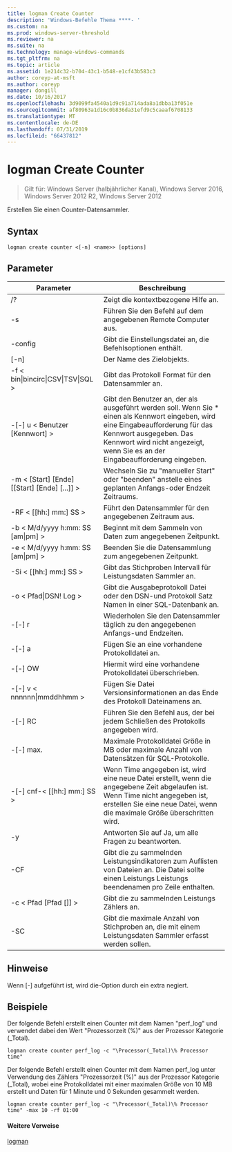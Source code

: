 ```yaml
---
title: logman Create Counter
description: 'Windows-Befehle Thema ****- '
ms.custom: na
ms.prod: windows-server-threshold
ms.reviewer: na
ms.suite: na
ms.technology: manage-windows-commands
ms.tgt_pltfrm: na
ms.topic: article
ms.assetid: 1e214c32-b704-43c1-b548-e1cf43b583c3
author: coreyp-at-msft
ms.author: coreyp
manager: dongill
ms.date: 10/16/2017
ms.openlocfilehash: 3d9099fa4540a1d9c91a714ada8a1dbba13f051e
ms.sourcegitcommit: af80963a1d16c0b836da31efd9c5caaaf6708133
ms.translationtype: MT
ms.contentlocale: de-DE
ms.lasthandoff: 07/31/2019
ms.locfileid: "66437812"
---
```

# <a name="logman-create-counter"></a>logman Create Counter

>Gilt für: Windows Server (halbjährlicher Kanal), Windows Server 2016, Windows Server 2012 R2, Windows Server 2012

Erstellen Sie einen Counter-Datensammler.  

## <a name="syntax"></a>Syntax  
```  
logman create counter <[-n] <name>> [options]  
```  
## <a name="parameters"></a>Parameter  

|                    Parameter                     |                                                                               Beschreibung                                                                               |
|--------------------------------------------------|-------------------------------------------------------------------------------------------------------------------------------------------------------------------------|
|                        /?                        |                                                                    Zeigt die kontextbezogene Hilfe an.                                                                     |
|                -s<computer name>                |                                                          Führen Sie den Befehl auf dem angegebenen Remote Computer aus.                                                          |
|                 -config <value>                  |                                                         Gibt die Einstellungsdatei an, die Befehlsoptionen enthält.                                                         |
|                   [-n]<name>                    |                                                                       Der Name des Zielobjekts.                                                                        |
| -f < bin&#124;bincirc&#124;CSV&#124;TSV&#124;SQL > |                                                            Gibt das Protokoll Format für den Datensammler an.                                                             |
|             -[-] u < Benutzer [Kennwort] >              | Gibt den Benutzer an, der als ausgeführt werden soll. Wenn Sie \* einen als Kennwort eingeben, wird eine Eingabeaufforderung für das Kennwort ausgegeben. Das Kennwort wird nicht angezeigt, wenn Sie es an der Eingabeaufforderung eingeben. |
|    -m < [Start] [Ende] [[Start] [Ende] [...]] >    |                                                Wechseln Sie zu "manueller Start" oder "beenden" anstelle eines geplanten Anfangs-oder Endzeit Zeitraums.                                                 |
|                -RF < [[hh:] mm:] SS >                |                                                        Führt den Datensammler für den angegebenen Zeitraum aus.                                                         |
|        -b < M/d/yyyy h:mm: SS [am&#124;pm] >         |                                                              Beginnt mit dem Sammeln von Daten zum angegebenen Zeitpunkt.                                                               |
|        -e < M/d/yyyy h:mm: SS [am&#124;pm] >         |                                                               Beenden Sie die Datensammlung zum angegebenen Zeitpunkt.                                                                |
|                -Si < [[hh:] mm:] SS >                |                                                 Gibt das Stichproben Intervall für Leistungsdaten Sammler an.                                                  |
|              -o < Pfad&#124;DSN! Log >              |                                              Gibt die Ausgabeprotokoll Datei oder den DSN-und Protokoll Satz Namen in einer SQL-Datenbank an.                                               |
|                      -[-] r                       |                                                  Wiederholen Sie den Datensammler täglich zu den angegebenen Anfangs-und Endzeiten.                                                  |
|                      -[-] a                       |                                                                     Fügen Sie an eine vorhandene Protokolldatei an.                                                                     |
|                      -[-] OW                      |                                                                     Hiermit wird eine vorhandene Protokolldatei überschrieben.                                                                     |
|           -[-] v < nnnnnn&#124;mmddhhmm >           |                                                   Fügen Sie Datei Versionsinformationen an das Ende des Protokoll Dateinamens an.                                                   |
|                  -[-] RC<task>                   |                                                         Führen Sie den Befehl aus, der bei jedem Schließen des Protokolls angegeben wird.                                                          |
|                 -[-] max. <value>                  |                                                 Maximale Protokolldatei Größe in MB oder maximale Anzahl von Datensätzen für SQL-Protokolle.                                                  |
|              -[-] cnf-< [[hh:] mm:] SS >              |     Wenn Time angegeben ist, wird eine neue Datei erstellt, wenn die angegebene Zeit abgelaufen ist. Wenn Time nicht angegeben ist, erstellen Sie eine neue Datei, wenn die maximale Größe überschritten wird.     |
|                        -y                        |                                                             Antworten Sie auf Ja, um alle Fragen zu beantworten.                                                              |
|                  -CF<filename>                  |                       Gibt die zu sammelnden Leistungsindikatoren zum Auflisten von Dateien an. Die Datei sollte einen Leistungs Leistungs beendenamen pro Zeile enthalten.                        |
|               -c < Pfad [Pfad []] >               |                                                              Gibt die zu sammelnden Leistungs Zählers an.                                                               |
|                   -SC <value>                    |                                      Gibt die maximale Anzahl von Stichproben an, die mit einem Leistungsdaten Sammler erfasst werden sollen.                                      |

## <a name="remarks"></a>Hinweise  
Wenn [-] aufgeführt ist, wird die-Option durch ein extra negiert.  
## <a name="BKMK_examples"></a>Beispiele  
Der folgende Befehl erstellt einen Counter mit dem Namen "perf_log" und verwendet dabei den Wert "Prozessorzeit (%)" aus der Prozessor Kategorie (_Total).  
```  
logman create counter perf_log -c "\Processor(_Total)\% Processor time"  
```  
Der folgende Befehl erstellt einen Counter mit dem Namen perf_log unter Verwendung des Zählers "Prozessorzeit (%)" aus der Prozessor Kategorie (_Total), wobei eine Protokolldatei mit einer maximalen Größe von 10 MB erstellt und Daten für 1 Minute und 0 Sekunden gesammelt werden.  
```  
logman create counter perf_log -c "\Processor(_Total)\% Processor time" -max 10 -rf 01:00  
```  
#### <a name="additional-references"></a>Weitere Verweise  
[logman](logman.md)  
